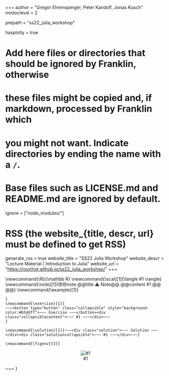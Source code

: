 <!--
Add here global page variables to use throughout your website.
-->
+++
author = "Gregor Ehrensperger, Peter Kandolf, Jonas Kusch"
mintoclevel = 2

prepath = "ss22_julia_workshop"

hasplotly = true

# Add here files or directories that should be ignored by Franklin, otherwise
# these files might be copied and, if markdown, processed by Franklin which
# you might not want. Indicate directories by ending the name with a `/`.
# Base files such as LICENSE.md and README.md are ignored by default.
ignore = ["node_modules/"]

# RSS (the website_{title, descr, url} must be defined to get RSS)
generate_rss = true
website_title = "SS22 Julia Workshop"
website_descr = "Lecture Material | Introduction to Julia"
website_url   = "https://noxthot.github.io/ss22_julia_workshop/"
+++

<!--
Add here global latex commands to use throughout your pages.
-->
\newcommand{\R}{\mathbb R}
\newcommand{\scal}[1]{\langle #1 \rangle}
\newcommand{\note}[1]{@@note @@title ⚠ Note@@ @@content #1 @@ @@}
\newcommand{\example}[1]{
~~~<button type="button" class="collapsible" style="background-color:#caffa5">~~~ Example ~~~</button><div class="collapsiblecontent">~~~ #1 ~~~</div>~~~
}
\newcommand{\exercise}[1]{
~~~<button type="button" class="collapsible" style="background-color:#b5ddff">~~~ Exercise ~~~</button><div class="collapsiblecontent">~~~ #1 ~~~</div>~~~
}

\newcommand{\solution}[1]{~~~<div class="solution">~~~ Solution ~~~</div><div class="solutioncollapsible">~~~ #1 ~~~</div>~~~}

\newcommand{\figenv}[3]{
~~~
<figure style="text-align:center;">
<img src="!#2" style="padding:0;#3" alt="#1"/>
<figcaption>#1</figcaption>
</figure>
~~~
}